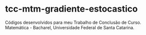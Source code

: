 # tcc-mtm-gradiente-estocastico
 Códigos desenvolvidos para meu Trabalho de Conclusão de Curso.
 Matemática - Bacharel, Universidade Federal de Santa Catarina.
